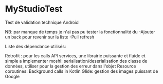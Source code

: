 # MyStudioTest
Test de validation technique Android

NB: par manque de temps je n'ai pas pu tester la fonctionnalité du 
-Ajouter un back pour revenir sur la liste
-Pull refresh

Liste des dépendance utilisés:

Retrofit : pour les calls API services, une librairie puissante et fluide et simple a implementer
moshi: serialisation/deserialisation des classe de données, utiliser pour la gestion des erreur dans l'objet Resource
coroutines: Background calls in Kotlin
Glide: gestion des images puissant de Google
